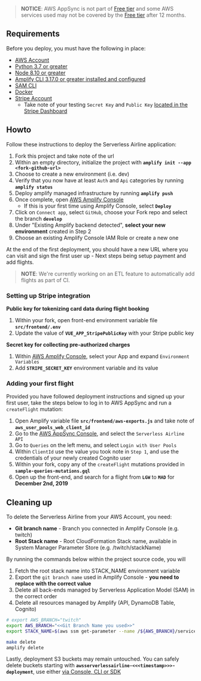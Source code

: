 

> **NOTICE**: AWS AppSync is not part of [Free tier](https://aws.amazon.com/free) and some AWS services used may not be covered by the [Free tier](https://aws.amazon.com/free) after 12 months.

## Requirements

Before you deploy, you must have the following in place:

* [AWS Account](https://aws.amazon.com/account/)
* [Python 3.7 or greater](https://realpython.com/installing-python/)
* [Node 8.10 or greater](https://nodejs.org/en/download/)
* [Amplify CLI 3.17.0 or greater installed and configured](https://aws-amplify.github.io/docs/cli-toolchain/quickstart#quickstart)
* [SAM CLI](https://docs.aws.amazon.com/serverless-application-model/latest/developerguide/serverless-sam-cli-install.html)
* [Docker](https://docs.docker.com/install/)
* [Stripe Account](https://dashboard.stripe.com/register)
    - Take note of your testing `Secret Key` and `Public Key` [located in the Stripe Dashboard](https://support.stripe.com/questions/locate-api-keys)

## Howto

Follow these instructions to deploy the Serverless Airline application:

1) Fork this project and take note of the url
2) Within an empty directory, initialize the project with **``amplify init --app <fork-github-url>``**
3) Choose to create a new environment (i.e. dev)
4) Verify that you now have at least `Auth` and `Api` categories by running **`amplify status`**
5) Deploy amplify managed infrastructure by running **`amplify push`**
6) Once complete, open [AWS Amplify Console](https://console.aws.amazon.com/amplify/home)
    - If this is your first time using Amplify Console, select **`Deploy`**
7) Click on `Connect app`, select `GitHub`, choose your Fork repo and select the branch **`develop`**
8) Under "Existing Amplify backend detected", **select your new environment** created in Step 2
9) Choose an existing Amplify Console IAM Role or create a new one

At the end of the first deployment, you should have a new URL where you can visit and sign the first user up - Next steps being setup payment and add flights.

> **NOTE**: We're currently working on an ETL feature to automatically add flights as part of CI.

### Setting up Stripe integration

**Public key for tokenizing card data during flight booking**

1. Within your fork, open front-end environment variable file **`src/frontend/.env`**
2. Update the value of **`VUE_APP_StripePublicKey`** with your Stripe public key

**Secret key for collecting pre-authorized charges**

1. Within [AWS Amplify Console](https://console.aws.amazon.com/amplify/home), select your App and expand ``Environment Variables``
2. Add **`STRIPE_SECRET_KEY`** environment variable and its value


### Adding your first flight

Provided you have followed deployment instructions and signed up your first user, take the steps below to log in to AWS AppSync and run a `createFlight` mutation:

1. Open Amplify variable file **`src/frontend/aws-exports.js`** and take note of **`aws_user_pools_web_client_id`**
2. Go to the [AWS AppSync Console](https://console.aws.amazon.com/appsync/home), and select the `Serverless Airline API`
3. Go to `Queries` on the left menu, and select `Login with User Pools`
4. Within `ClientId` use the value you took note in `Step 1`, and use the credentials of your newly created Cognito user
5. Within your fork, copy any of the `createFlight` mutations provided in **`sample-queries-mutations.gql`**
6. Open up the front-end, and search for a flight from **`LGW`** to **`MAD`** for **December 2nd, 2019**

## Cleaning up

To delete the Serverless Airline from your AWS Account, you need: 

* **Git branch name** - Branch you connected in Amplify Console (e.g. twitch)
* **Root Stack name** - Root CloudFormation Stack name, available in System Manager Parameter Store (e.g. /twitch/stackName)

By running the commands below within the project source code, you will

1. Fetch the root stack name into STACK_NAME environment variable
2. Export the `git branch name` used in Amplify Console - **you need to replace with the correct value**
3. Delete all back-ends managed by Serverless Application Model (SAM) in the correct order
4. Delete all resources managed by Amplify (API, DynamoDB Table, Cognito)

```bash
# export AWS_BRANCH="twitch"
export AWS_BRANCH="<<Git Branch Name you used>>"
export STACK_NAME=$(aws ssm get-parameter --name /${AWS_BRANCH}/service/amplify/deployment/stackName --query 'Parameter.Value' --output text)

make delete
amplify delete
```

Lastly, deployment S3 buckets may remain untouched. You can safely delete buckets starting with **`awsserverlessairline-<<<timestamp>>>-deployment`**, use either [via Console, CLI or SDK](https://docs.aws.amazon.com/AmazonS3/latest/dev/delete-or-empty-bucket.html#delete-bucket)
